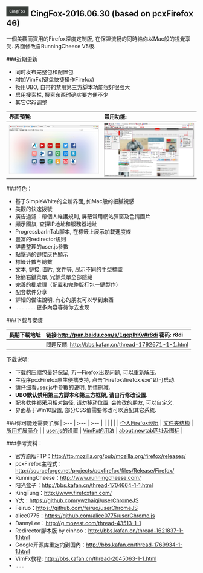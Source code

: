 ## ![icon](img/icon.jpg) CingFox-2016.06.30 (based on pcxFirefox 46)

一個美觀而實用的Firefox深度定制版, 在保證流畅的同時給你以Mac般的視覺享受. 界面修攺自RunningCheese V5版.

###近期更新
- 同时发布完整包和配置包
- 增加VimFx(键盘快捷操作Firefox)
- 換用UBO, 自带的禁用第三方脚本功能很好很强大
- 启用搜索栏, 搜索东西时确实要方便不少
- 其它CSS调整

| 界面預覧: | 常用功能: |
| :--------------------------------------- | :--------------------------------------- |
| <img width="410" src="img/preview.jpg" > | <img width="410" src="img/preview-2.jpg" > |

###特色：
- 基于SimpleWhite的全新界面, 如Mac般的細膩視感
- 美觀的快速拨號
- 廣告過濾：帶個人維護規則, 屏蔽常用網站彈窗及色情圖片
- 顯示國旗, 查探IP地址和服務器地址
- ProgressbarInTab腳本, 在標籤上展示加載進度條
- 豐富的redirector規則
- 詳盡整理的user.js參數
- 點擊過的鏈接灰色顯示
- 標籤计數与總數
- 文本, 鏈接, 圖片, 文件等, 展示不同的手型標識
- 極簡右鍵菜單, 冗餘菜單全部隱藏
- 完善的批處理（配置和完整版打包一鍵製作）
- 配套軟件分享
- 詳細的備注說明, 有心的朋友可以學到東西
- …… …… 更多內容等待你去发现

###下载与安装

| **長期下載地址**           | 链接:http://pan.baidu.com/s/1gepIhKv#r8di 密码: r8di |
| :------------------- | :--------------------------------------- |
|                      | 問題反饋: http://bbs.kafan.cn/thread-1792671-1-1.html |

下载说明:
- 下载的压缩包最好保留, 万一Firefox出现问题, 可以重新解压.
- 主程序pcxFirefox原生便攜支持, 点击"Firefox\firefox.exe"即可启动.
- 請仔细看user.js中參數的说明, 酌情删减.
- **UBO默认禁用第三方脚本和第三方框架, 请自行修改设置.**
- 配套軟件都采用相对路径, 请勿移动位置. 会修改的朋友, 可以自定义.
- 界面基于Win10設置, 部分CSS值需要修改可以適配其它系統.

###你可能还需要了解
| :--- | :--- | :--- |
| | | |
| [个人Firefox经历](doc/个人Firefox经历.md) | [文件夹结构](doc/文件夹结构.md) | [所用扩展简介](doc/所用扩展简介.md) |
| [user.js的设置](doc/user.js.md) | [VimFx的用法](doc/vimfx用法.md) | [about:newtab网址及图标](doc/about-newtab.md) |

###參考資料：
- 官方原版FTP：http://ftp.mozilla.org/pub/mozilla.org/firefox/releases/
- pcxFirefox主程式：http://sourceforge.net/projects/pcxfirefox/files/Release/Firefox/
- RunningCheese：http://www.runningcheese.com/
- 阳光盒子：http://bbs.kafan.cn/thread-1704664-1-1.html
- KingTung：http://www.firefoxfan.com/
- Y大：https://github.com/ywzhaiqi/userChromeJS
- Feiruo：https://github.com/feiruo/userChromeJS
- alice0775：https://github.com/alice0775/userChrome.js
- DannyLee：http://g.mozest.com/thread-43513-1-1
- Redirector腳本版 by cinhoo：http://bbs.kafan.cn/thread-1621837-1-1.html
- Google开源库重定向到国內：http://bbs.kafan.cn/thread-1769934-1-1.html
- VimFx教程: http://bbs.kafan.cn/thread-2045063-1-1.html
- ……